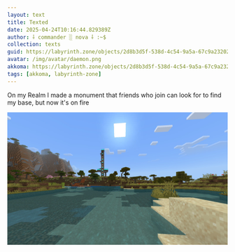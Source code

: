```yaml
---
layout: text
title: Texted
date: 2025-04-24T10:16:44.829389Z
author: ⸸ commander ░ nova ⸸ :~$
collection: texts
guid: https://labyrinth.zone/objects/2d8b3d5f-538d-4c54-9a5a-67c9a23202ed
avatar: /img/avatar/daemon.png
akkoma: https://labyrinth.zone/objects/2d8b3d5f-538d-4c54-9a5a-67c9a23202ed
tags: [akkoma, labyrinth-zone]
---
```


<p>On my Realm I made a monument that friends who join can look for to find my base, but now it's on fire</p><img src="/assets/text_media/344c6f8c468da037a8fd46317a34af0e001053669a9be05b8ac376f840eec370.png" alt="" />